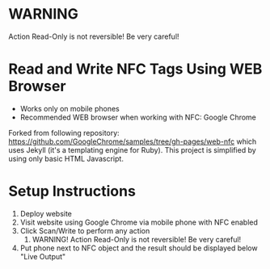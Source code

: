 WARNING
===
Action Read-Only is not reversible! Be very careful!

Read and Write NFC Tags Using WEB Browser
===
- Works only on mobile phones
- Recommended WEB browser when working with NFC: Google Chrome

Forked from following repository: https://github.com/GoogleChrome/samples/tree/gh-pages/web-nfc which uses Jekyll (it's a templating engine for Ruby). This project is simplified by using only basic HTML Javascript.

Setup Instructions
===
1. Deploy website
2. Visit website using Google Chrome via mobile phone with NFC enabled 
3. Click Scan/Write to perform any action
    1. WARNING! Action Read-Only is not reversible! Be very careful!
4. Put phone next to NFC object and the result should be displayed below "Live Output"
